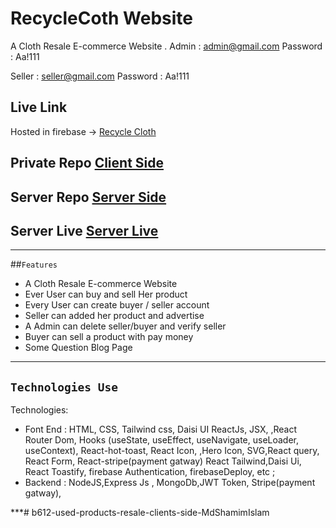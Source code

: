 # RecycleCoth Website

A Cloth Resale E-commerce  Website .
Admin : admin@gmail.com
Password : Aa!111

Seller : seller@gmail.com
Password : Aa!111


## Live Link
Hosted in firebase -> [Recycle Cloth](https://recycle-clothh.web.app//)

## Private Repo [Client Side](https://github.com/programming-hero-web-course-4/b612-used-products-resale-clients-side-rubelrana123)
## Server Repo [Server Side](https://github.com/programming-hero-web-course-4/b612-used-products-resale-server-side-rubelrana123)

## Server Live [Server Live](https://recycle-cloth-server.vercel.app/)

***

##`Features`
*  A Cloth Resale E-commerce Website
*  Ever User can buy and sell Her product
*  Every User can create buyer / seller account
*  Seller can added her product and advertise 
*  A Admin can delete seller/buyer and verify seller
*  Buyer can sell a product with pay money
*  Some  Question Blog Page
 

***

## `Technologies Use`

Technologies:
  * Font End : 
  HTML, CSS, Tailwind css, Daisi UI
  ReactJs, JSX, ,React Router Dom,  Hooks (useState, useEffect, useNavigate, useLoader, useContext), React-hot-toast, React Icon, ,Hero Icon, SVG,React query, React Form, React-stripe(payment gatway) React Tailwind,Daisi Ui,  React Toastify, firebase Authentication, firebaseDeploy, etc ; 
  * Backend :
    NodeJS,Express Js , MongoDb,JWT Token, Stripe(payment gatway), 

***#   b 6 1 2 - u s e d - p r o d u c t s - r e s a l e - c l i e n t s - s i d e - M d S h a m i m I s l a m  
 